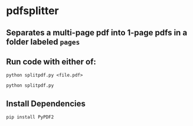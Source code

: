 # pdfsplitter
## Separates a multi-page pdf into 1-page pdfs in a folder labeled `pages`

## Run code with either of:
`python splitpdf.py <file.pdf>`

`python splitpdf.py`

## Install Dependencies
`pip install PyPDF2`

